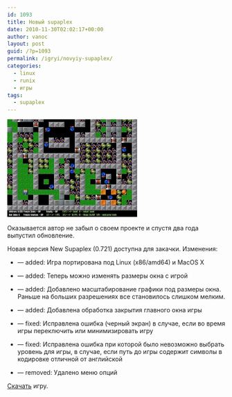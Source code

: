 ```yaml
---
id: 1093
title: Новый supaplex
date: 2010-11-30T02:02:17+00:00
author: vanoc
layout: post
guid: /?p=1093
permalink: /igryi/novyiy-supaplex/
categories:
  - linux
  - runix
  - игры
tags:
  - supaplex
---
```

[<img class="aligncenter size-full wp-image-1095" title="supaplex" src="/uploads/2010/11/supaplex_s.jpg" alt="" />](/uploads/2010/11/supaplex.jpg)

Оказывается автор не забыл о своем проекте и спустя два года выпустил обновление.

Новая версия New Supaplex (0.721) доступна для закачки. Изменения:

* &#8212; added: Игра портирована под Linux (x86/amd64) и MacOS X
  
* &#8212; added: Теперь можно изменять размеры окна с игрой
  
* &#8212; added: Добавлено масштабирование графики под размеры окна. Раньше на больших разрешениях все становилось слишком мелким.
  
* &#8212; added: Добавлена обработка закрытия главного окна игры
  
* &#8212; fixed: Исправлена ошибка (черный экран) в случае, если во время игры переключить или минимизировать игру
  
* &#8212; fixed: Исправлена ошибка при которой было невозможно выбрать уровень для игры, в случае, если путь до игры содержит символы в кодировке отличной от английской
  
* &#8212; removed: Удалено меню опций

[Скачать](http://www.newsupaplex.pp.ru/sup_news.html) игру.